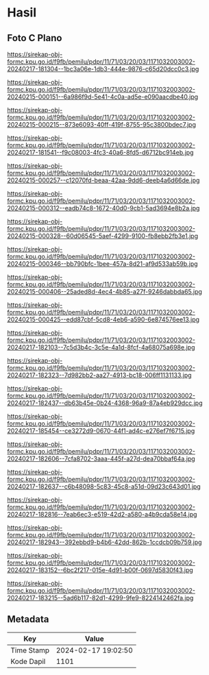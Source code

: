 # Hasil

## Foto C Plano

https://sirekap-obj-formc.kpu.go.id/f9fb/pemilu/pdpr/11/71/03/20/03/1171032003002-20240217-181304--1bc3a06e-1db3-444e-9876-c65d20dcc0c3.jpg

https://sirekap-obj-formc.kpu.go.id/f9fb/pemilu/pdpr/11/71/03/20/03/1171032003002-20240215-000151--6a986f9d-5e41-4c0a-ad5e-e090aacdbe40.jpg

https://sirekap-obj-formc.kpu.go.id/f9fb/pemilu/pdpr/11/71/03/20/03/1171032003002-20240215-000215--873e6093-40ff-419f-8755-95c3800bdec7.jpg

https://sirekap-obj-formc.kpu.go.id/f9fb/pemilu/pdpr/11/71/03/20/03/1171032003002-20240217-181541--f9c08003-4fc3-40a6-8fd5-d6712bc914eb.jpg

https://sirekap-obj-formc.kpu.go.id/f9fb/pemilu/pdpr/11/71/03/20/03/1171032003002-20240215-000257--c12070fd-beaa-42aa-9dd6-deeb4a6d66de.jpg

https://sirekap-obj-formc.kpu.go.id/f9fb/pemilu/pdpr/11/71/03/20/03/1171032003002-20240215-000312--eadb74c8-1672-40d0-9cb1-5ad3694e8b2a.jpg

https://sirekap-obj-formc.kpu.go.id/f9fb/pemilu/pdpr/11/71/03/20/03/1171032003002-20240215-000328--60d06545-5aef-4299-9100-fb8ebb2fb3e1.jpg

https://sirekap-obj-formc.kpu.go.id/f9fb/pemilu/pdpr/11/71/03/20/03/1171032003002-20240215-000346--bb790bfc-1bee-457a-8d21-af9d533ab59b.jpg

https://sirekap-obj-formc.kpu.go.id/f9fb/pemilu/pdpr/11/71/03/20/03/1171032003002-20240215-000406--25aded8d-4ec4-4b85-a27f-9246dabbda65.jpg

https://sirekap-obj-formc.kpu.go.id/f9fb/pemilu/pdpr/11/71/03/20/03/1171032003002-20240215-000425--edd87cbf-5cd8-4eb6-a590-6e874576ee13.jpg

https://sirekap-obj-formc.kpu.go.id/f9fb/pemilu/pdpr/11/71/03/20/03/1171032003002-20240217-182103--7c5d3b4c-3c5e-4a1d-8fcf-4a68075a698e.jpg

https://sirekap-obj-formc.kpu.go.id/f9fb/pemilu/pdpr/11/71/03/20/03/1171032003002-20240217-182323--7d982bb2-aa27-4913-bc18-006ff1131133.jpg

https://sirekap-obj-formc.kpu.go.id/f9fb/pemilu/pdpr/11/71/03/20/03/1171032003002-20240217-182437--db63b45e-0b24-4368-96a9-87a4eb929dcc.jpg

https://sirekap-obj-formc.kpu.go.id/f9fb/pemilu/pdpr/11/71/03/20/03/1171032003002-20240217-185454--ce3272d9-0670-44f1-ad4c-e276ef7f6715.jpg

https://sirekap-obj-formc.kpu.go.id/f9fb/pemilu/pdpr/11/71/03/20/03/1171032003002-20240217-182606--7cfa8702-3aaa-445f-a27d-dea70bbaf64a.jpg

https://sirekap-obj-formc.kpu.go.id/f9fb/pemilu/pdpr/11/71/03/20/03/1171032003002-20240217-182637--c6b48098-5c83-45c8-a51d-09d23c643d01.jpg

https://sirekap-obj-formc.kpu.go.id/f9fb/pemilu/pdpr/11/71/03/20/03/1171032003002-20240217-182816--7eab6ec3-e519-42d2-a580-a4b9cda58e14.jpg

https://sirekap-obj-formc.kpu.go.id/f9fb/pemilu/pdpr/11/71/03/20/03/1171032003002-20240217-182943--392ebbd9-b4b6-42dd-862b-1ccdcb09b759.jpg

https://sirekap-obj-formc.kpu.go.id/f9fb/pemilu/pdpr/11/71/03/20/03/1171032003002-20240217-183152--6bc2f217-015e-4d91-b00f-0697d5830f43.jpg

https://sirekap-obj-formc.kpu.go.id/f9fb/pemilu/pdpr/11/71/03/20/03/1171032003002-20240217-183215--5ad6b117-82d1-4299-9fe9-8224142462fa.jpg


## Metadata

| Key        | Value               |
| ---------- | ------------------- |
| Time Stamp | 2024-02-17 19:02:50 |
| Kode Dapil | 1101                |



